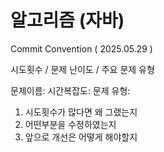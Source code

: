 # 알고리즘 (자바)

Commit Convention ( 2025.05.29 )

시도횟수 / 문제 난이도 / 주요 문제 유형

문제이름:
시간복잡도:
문제 유형:

1. 시도횟수가 많다면 왜 그랬는지
2. 어떤부분을 수정하였는지
3. 앞으로 개선은 어떻게 해야할지